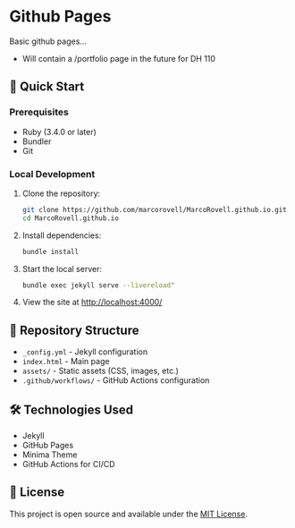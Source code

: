 # Github Pages

Basic github pages...

- Will contain a /portfolio page in the future for DH 110

## 🚀 Quick Start

### Prerequisites
- Ruby (3.4.0 or later)
- Bundler
- Git

### Local Development
1. Clone the repository:
   ```bash
   git clone https://github.com/marcorovell/MarcoRovell.github.io.git
   cd MarcoRovell.github.io
   ```

2. Install dependencies:
   ```bash
   bundle install
   ```

3. Start the local server:
   ```bash
   bundle exec jekyll serve --livereload"
   ```

4. View the site at [http://localhost:4000/](http://localhost:4000)

## 📁 Repository Structure
- `_config.yml` - Jekyll configuration
- `index.html` - Main page
- `assets/` - Static assets (CSS, images, etc.)
- `.github/workflows/` - GitHub Actions configuration

## 🛠️ Technologies Used
- Jekyll
- GitHub Pages
- Minima Theme
- GitHub Actions for CI/CD

## 📝 License
This project is open source and available under the [MIT License](LICENSE).
